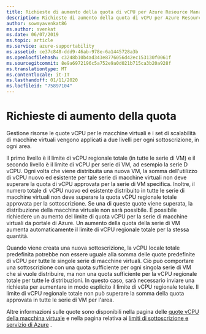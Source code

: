 ```yaml
---
title: Richieste di aumento della quota di vCPU per Azure Resource Manager | Microsoft Docs
description: Richieste di aumento della quota di vCPU per Azure Resource Manager
author: sowmyavenkat86
ms.author: svenkat
ms.date: 06/07/2019
ms.topic: article
ms.service: azure-supportability
ms.assetid: ce37c848-ddd9-46ab-978e-6a1445728a3b
ms.openlocfilehash: c3248b10b4ad343e8776056d42ec153130f0061f
ms.sourcegitcommit: 8e9a6972196c5a752e9a0d021b715ca3b20a928f
ms.translationtype: MT
ms.contentlocale: it-IT
ms.lasthandoff: 01/11/2020
ms.locfileid: "75897104"
---
```

# <a name="quota-increase-requests"></a>Richieste di aumento della quota

Gestione risorse le quote vCPU per le macchine virtuali e i set di scalabilità di macchine virtuali vengono applicati a due livelli per ogni sottoscrizione, in ogni area. 

Il primo livello è il limite di vCPU regionale totale (in tutte le serie di VM) e il secondo livello è il limite di vCPU per serie di VM, ad esempio la serie D vCPU. Ogni volta che viene distribuita una nuova VM, la somma dell'utilizzo di vCPU nuovo ed esistente per tale serie di macchine virtuali non deve superare la quota di vCPU approvata per la serie di VM specifica. Inoltre, il numero totale di vCPU nuovo ed esistente distribuito in tutte le serie di macchine virtuali non deve superare la quota vCPU regionale totale approvata per la sottoscrizione. Se una di queste quote viene superata, la distribuzione della macchina virtuale non sarà possibile.
È possibile richiedere un aumento del limite di quota vCPU per la serie di macchine virtuali da portale di Azure. Un aumento della quota della serie di VM aumenta automaticamente il limite di vCPU regionale totale per la stessa quantità. 

Quando viene creata una nuova sottoscrizione, la vCPU locale totale predefinita potrebbe non essere uguale alla somma delle quote predefinite di vCPU per tutte le singole serie di macchine virtuali. Ciò può comportare una sottoscrizione con una quota sufficiente per ogni singola serie di VM che si vuole distribuire, ma non una quota sufficiente per la vCPU regionale totale per tutte le distribuzioni. In questo caso, sarà necessario inviare una richiesta per aumentare in modo esplicito il limite di vCPU regionale totale. Il limite di vCPU regionale totale non può superare la somma della quota approvata in tutte le serie di VM per l'area.

Altre informazioni sulle quote sono disponibili nella pagina delle [quote vCPU della macchina virtuale](https://docs.microsoft.com/azure/virtual-machines/windows/quotas) e nella pagina relativa ai [limiti di sottoscrizione e servizio di Azure](https://aka.ms/quotalimits) . 

